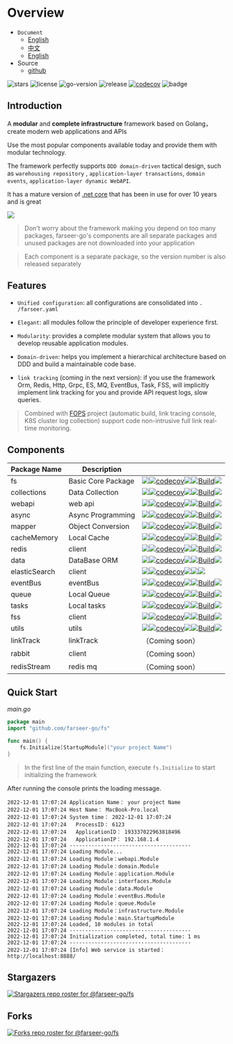 # Overview
- `Document`
    - [English](https://farseer-go.gitee.io/en-us/)
    - [中文](https://farseer-go.gitee.io/)
    - [English](https://farseer-go.github.io/doc/en-us/)
- Source
    - [github](https://github.com/farseer-go/fs)

![stars](https://img.shields.io/github/stars/farseer-go?style=social)
![license](https://img.shields.io/github/license/farseer-go/fs)
![go-version](https://img.shields.io/github/go-mod/go-version/farseer-go/fs)
![release](https://img.shields.io/github/v/release/farseer-go/fs)
[![codecov](https://img.shields.io/codecov/c/github/farseer-go/fs)](https://codecov.io/gh/farseer-go/fs)
![badge](https://goreportcard.com/badge/github.com/farseer-go/fs)
## Introduction

A **modular** and **complete infrastructure** framework based on Golang，create modern web applications and APIs

Use the most popular components available today and provide them with modular technology.

The framework perfectly supports `DDD domain-driven` tactical design, such as `warehousing repository`
, `application-layer transactions`, `domain events`, `application-layer dynamic WebAPI`.

It has a mature version of [.net core](https://github.com/FarseerNet/Farseer.Net/) that has been in use for over 10
years and is great

![](https://farseer-go.gitee.io/images/farseer-go.png)

> Don't worry about the framework making you depend on too many packages, farseer-go's components are all separate
> packages and unused packages are not downloaded into your application

> Each component is a separate package, so the version number is also released separately

## Features

- `Unified configuration`: all configurations are consolidated into `. /farseer.yaml`

- `Elegant`: all modules follow the principle of developer experience first.

- `Modularity`: provides a complete modular system that allows you to develop reusable application modules.

- `Domain-driven`: helps you implement a hierarchical architecture based on DDD and build a maintainable code base.

- `link tracking` (coming in the next version): if you use the framework Orm, Redis, Http, Grpc, ES, MQ, EventBus, Task, FSS, will implicitly implement link tracking for you and provide API request logs, slow queries.

> Combined with [FOPS](https://github.com/FarseerNet/FOPS) project (automatic build, link tracing console, K8S cluster log collection) support code non-intrusive full link real-time monitoring.

## Components

| Package Name  | Description        |                                                                                                                                                                                                                                                                                                                                                                                         |
|---------------|--------------------|-----------------------------------------------------------------------------------------------------------------------------------------------------------------------------------------------------------------------------------------------------------------------------------------------------------------------------------------------------------------------------------------|
| fs            | Basic Core Package | ![](https://img.shields.io/github/v/release/farseer-go/fs)[![codecov](https://img.shields.io/codecov/c/github/farseer-go/fs)](https://codecov.io/gh/farseer-go/fs)![](https://img.shields.io/github/languages/code-size/farseer-go/fs)[![Build](https://github.com/farseer-go/fs/actions/workflows/go.yml/badge.svg)](https://github.com/farseer-go/fs/actions/workflows/go.yml)![](https://goreportcard.com/badge/github.com/farseer-go/fs)                                                        |
| collections   | Data Collection    | ![](https://img.shields.io/github/v/release/farseer-go/collections)[![codecov](https://img.shields.io/codecov/c/github/farseer-go/collections)](https://codecov.io/gh/farseer-go/collections)![](https://img.shields.io/github/languages/code-size/farseer-go/collections)[![Build](https://github.com/farseer-go/collections/actions/workflows/go.yml/badge.svg)](https://github.com/farseer-go/collections/actions/workflows/go.yml)![](https://goreportcard.com/badge/github.com/farseer-go/collections)           |
| webapi        | web api            | ![](https://img.shields.io/github/v/release/farseer-go/webapi)[![codecov](https://img.shields.io/codecov/c/github/farseer-go/webapi)](https://codecov.io/gh/farseer-go/webapi)![](https://img.shields.io/github/languages/code-size/farseer-go/webapi)[![Build](https://github.com/farseer-go/webapi/actions/workflows/go.yml/badge.svg)](https://github.com/farseer-go/webapi/actions/workflows/go.yml)![](https://goreportcard.com/badge/github.com/farseer-go/webapi)                                    |
| async         | Async Programming  | ![](https://img.shields.io/github/v/release/farseer-go/async)[![codecov](https://img.shields.io/codecov/c/github/farseer-go/async)](https://codecov.io/gh/farseer-go/async)![](https://img.shields.io/github/languages/code-size/farseer-go/async)[![Build](https://github.com/farseer-go/async/actions/workflows/go.yml/badge.svg)](https://github.com/farseer-go/async/actions/workflows/go.yml)![](https://goreportcard.com/badge/github.com/farseer-go/async)                                         |
| mapper        | Object Conversion  | ![](https://img.shields.io/github/v/release/farseer-go/mapper)[![codecov](https://img.shields.io/codecov/c/github/farseer-go/mapper)](https://codecov.io/gh/farseer-go/mapper)![](https://img.shields.io/github/languages/code-size/farseer-go/mapper)[![Build](https://github.com/farseer-go/mapper/actions/workflows/go.yml/badge.svg)](https://github.com/farseer-go/mapper/actions/workflows/go.yml)![](https://goreportcard.com/badge/github.com/farseer-go/mapper)                                    |
| cacheMemory   | Local Cache        | ![](https://img.shields.io/github/v/release/farseer-go/cacheMemory)[![codecov](https://img.shields.io/codecov/c/github/farseer-go/cacheMemory)](https://codecov.io/gh/farseer-go/cacheMemory)![](https://img.shields.io/github/languages/code-size/farseer-go/cacheMemory)[![Build](https://github.com/farseer-go/cacheMemory/actions/workflows/go.yml/badge.svg)](https://github.com/farseer-go/cacheMemory/actions/workflows/go.yml)![](https://goreportcard.com/badge/github.com/farseer-go/cacheMemory)           |
| redis         | client             | ![](https://img.shields.io/github/v/release/farseer-go/redis)[![codecov](https://img.shields.io/codecov/c/github/farseer-go/redis)](https://codecov.io/gh/farseer-go/redis)![](https://img.shields.io/github/languages/code-size/farseer-go/redis)[![Build](https://github.com/farseer-go/redis/actions/workflows/go.yml/badge.svg)](https://github.com/farseer-go/redis/actions/workflows/go.yml)![](https://goreportcard.com/badge/github.com/farseer-go/redis)                                         |
| data          | DataBase ORM       | ![](https://img.shields.io/github/v/release/farseer-go/data)[![codecov](https://img.shields.io/codecov/c/github/farseer-go/data)](https://codecov.io/gh/farseer-go/data)![](https://img.shields.io/github/languages/code-size/farseer-go/data)[![Build](https://github.com/farseer-go/data/actions/workflows/go.yml/badge.svg)](https://github.com/farseer-go/data/actions/workflows/go.yml)![](https://goreportcard.com/badge/github.com/farseer-go/data)                                              |
| elasticSearch | client             | ![](https://img.shields.io/github/v/release/farseer-go/elasticSearch)[![codecov](https://img.shields.io/codecov/c/github/farseer-go/elasticSearch)](https://codecov.io/gh/farseer-go/elasticSearch)![](https://img.shields.io/github/languages/code-size/farseer-go/elasticSearch)![](https://img.shields.io/github/directory-file-count/farseer-go/elasticSearch)![](https://goreportcard.com/badge/github.com/farseer-go/elasticSearch) |
| eventBus      | eventBus           | ![](https://img.shields.io/github/v/release/farseer-go/eventBus)[![codecov](https://img.shields.io/codecov/c/github/farseer-go/eventBus)](https://codecov.io/gh/farseer-go/eventBus)![](https://img.shields.io/github/languages/code-size/farseer-go/eventBus)[![Build](https://github.com/farseer-go/elasticSearch/actions/workflows/go.yml/badge.svg)](https://github.com/farseer-go/elasticSearch/actions/workflows/go.yml)![](https://goreportcard.com/badge/github.com/farseer-go/eventBus)                          |
| queue         | Local Queue        | ![](https://img.shields.io/github/v/release/farseer-go/queue)[![codecov](https://img.shields.io/codecov/c/github/farseer-go/queue)](https://codecov.io/gh/farseer-go/queue)![](https://img.shields.io/github/languages/code-size/farseer-go/queue)[![Build](https://github.com/farseer-go/queue/actions/workflows/go.yml/badge.svg)](https://github.com/farseer-go/queue/actions/workflows/go.yml)![](https://goreportcard.com/badge/github.com/farseer-go/queue)                                         |
| tasks         | Local tasks        | ![](https://img.shields.io/github/v/release/farseer-go/tasks)[![codecov](https://img.shields.io/codecov/c/github/farseer-go/tasks)](https://codecov.io/gh/farseer-go/tasks)![](https://img.shields.io/github/languages/code-size/farseer-go/tasks)[![Build](https://github.com/farseer-go/tasks/actions/workflows/go.yml/badge.svg)](https://github.com/farseer-go/tasks/actions/workflows/go.yml)![](https://goreportcard.com/badge/github.com/farseer-go/tasks)                                         |
| fss           | client             | ![](https://img.shields.io/github/v/release/farseer-go/fss)[![codecov](https://img.shields.io/codecov/c/github/farseer-go/fss)](https://codecov.io/gh/farseer-go/fss)![](https://img.shields.io/github/languages/code-size/farseer-go/fss)[![Build](https://github.com/farseer-go/fss/actions/workflows/go.yml/badge.svg)](https://github.com/farseer-go/fss/actions/workflows/go.yml)![](https://goreportcard.com/badge/github.com/farseer-go/fss)                                                   |
| utils         | utils              | ![](https://img.shields.io/github/v/release/farseer-go/utils)[![codecov](https://img.shields.io/codecov/c/github/farseer-go/utils)](https://codecov.io/gh/farseer-go/utils)![](https://img.shields.io/github/languages/code-size/farseer-go/utils)[![Build](https://github.com/farseer-go/utils/actions/workflows/go.yml/badge.svg)](https://github.com/farseer-go/utils/actions/workflows/go.yml)![](https://goreportcard.com/badge/github.com/farseer-go/utils)                                         |
| linkTrack     | linkTrack          | （Coming soon）                                                                                                                                                                                                                                                                                                                                                                           |
| rabbit        | client             | （Coming soon）                                                                                                                                                                                                                                                                                                                                                                           |
| redisStream   | redis mq           | （Coming soon）                                                                                                                                                                                                                                                                                                                                                                           |

## Quick Start

_main.go_
```go
package main
import "github.com/farseer-go/fs"

func main() {
	fs.Initialize[StartupModule]("your project Name")
}
```

> In the first line of the main function, execute `fs.Initialize` to start initializing the framework

After running the console prints the loading message.

```
2022-12-01 17:07:24 Application Name： your project Name
2022-12-01 17:07:24 Host Name： MacBook-Pro.local
2022-12-01 17:07:24 System time： 2022-12-01 17:07:24
2022-12-01 17:07:24   ProcessID： 6123
2022-12-01 17:07:24   ApplicationID： 193337022963818496
2022-12-01 17:07:24   ApplicationIP： 192.168.1.4
2022-12-01 17:07:24 ---------------------------------------
2022-12-01 17:07:24 Loading Module...
2022-12-01 17:07:24 Loading Module：webapi.Module
2022-12-01 17:07:24 Loading Module：domain.Module
2022-12-01 17:07:24 Loading Module：application.Module
2022-12-01 17:07:24 Loading Module：interfaces.Module
2022-12-01 17:07:24 Loading Module：data.Module
2022-12-01 17:07:24 Loading Module：eventBus.Module
2022-12-01 17:07:24 Loading Module：queue.Module
2022-12-01 17:07:24 Loading Module：infrastructure.Module
2022-12-01 17:07:24 Loading Module：main.StartupModule
2022-12-01 17:07:24 Loaded, 10 modules in total
2022-12-01 17:07:24 ---------------------------------------
2022-12-01 17:07:24 Initialization completed, total time: 1 ms 
2022-12-01 17:07:24 ---------------------------------------
2022-12-01 17:07:24 [Info] Web service is started：http://localhost:8888/
```
## Stargazers

[![Stargazers repo roster for @farseer-go/fs](https://reporoster.com/stars/farseer-go/fs)](https://github.com/farseer-go/fs/stargazers)

## Forks

[![Forks repo roster for @farseer-go/fs](https://reporoster.com/forks/farseer-go/fs)](https://github.com/farseer-go/fs/network/members)